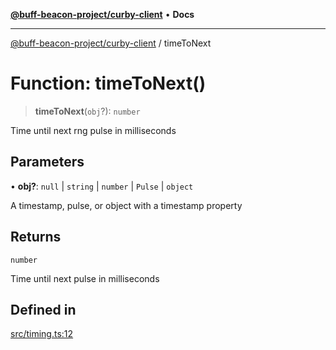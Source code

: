 [**@buff-beacon-project/curby-client**](../index.md) • **Docs**

***

[@buff-beacon-project/curby-client](../index.md) / timeToNext

# Function: timeToNext()

> **timeToNext**(`obj`?): `number`

Time until next rng pulse in milliseconds

## Parameters

• **obj?**: `null` \| `string` \| `number` \| `Pulse` \| `object`

A timestamp, pulse, or object with a timestamp property

## Returns

`number`

Time until next pulse in milliseconds

## Defined in

[src/timing.ts:12](https://github.com/buff-beacon-project/curby-js-client/blob/ab22d721ec98514e549c65f2310e066d4022d353/src/timing.ts#L12)
